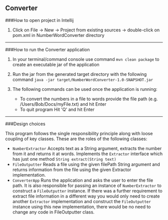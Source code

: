 Converter
------------------------------------------------------------------------------------------------------------------------
###How to open project in Intellij

1) Click on File -> New -> Project from existing sources -> double-click on pom.xml in NumberWordConverter directory
------------------------------------------------------------------------------------------------------------------------
###How to run the Converter application

1) In your terminal/command console use command `mvn clean package` to create an executable jar of the application

2) Run the jar from the generated target directory with the following command
   `java -jar target/NumberWordConverter-1.0-SNAPSHOT.jar`

3) The following commands can be used once the application is running:

    * To convert the numbers in a file to words provide the file path (e.g. /Users/Bob/Docs/myFile.txt) and hit Enter
    * To quit program Hit 'Q' and hit Enter
------------------------------------------------------------------------------------------------------------------------
###Design choices

This program follows the single responsibility principle along with loose coupling of key classes. These are the roles of the following 
classes: 

* `NumberExtractor` Accepts text as a String argument, extracts the number from it and returns it at words. Implements 
the `Extractor` interface which has just one method `String extract(String text)`
* `FileOutputter` Reads a file using the given filePath String argument and returns information from the file using the 
given Extractor implementation.
* `ConverterApp` Runs the application and asks the user to enter the file path. It is also responsible for passing an 
instance of `NumberExtractor` to construct a `FileOutputter` instance. If there was a further requirement to extract 
file information in a different way you would only need to create another `Extractor` implementation and construct the
`FileOutputter` instance using this new implementation, there would be no need to change any code in FileOutputter class.   